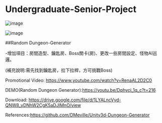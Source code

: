 # Undergraduate-Senior-Project

![image](https://user-images.githubusercontent.com/73460497/193599648-3354b1e3-f510-43e1-9f98-12ec08f852f7.png)

![image](https://user-images.githubusercontent.com/73460497/193599771-fa587b67-c59e-4072-9f98-7d2a8977610e.png)

##Random Dungeon-Generator

-增加項目：房間造型、鑰匙房、Boss關卡(房)、更改一些房間設定、怪物AI巡邏。

(補充說明:需先找到鑰匙房，拉下拉桿，方可挑戰Boss)

Promotional Video: https://www.youtube.com/watch?v=RenaAL2D2C0

DEMO(Random Dungeon Generator):https://youtu.be/Dphycj_1q_c?t=216

Download: https://drive.google.com/file/d/1LYALncVyd-QNW8_yDNhW2CgK5aDJIMnO/view

References:https://github.com/DMeville/Unity3d-Dungeon-Generator
